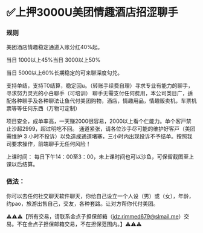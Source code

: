 # ✅上押3000U美团情趣酒店招涩聊手

### 规则 
美团酒店情趣稳定通道入账分红40%起。 

当日 1000以上45%当日 3000以上50% 

当日 5000以上60%长期稳定的可来聊深度勾兑。
 
支持单结，支持T0结算，稳定回u。（转账手续费自理）寻求专业有能力的聊手，寻求努力灵光的小白聊手（可培训） 
聊手无需支付任何费用，本公司类目广，适配各种聊手及各种聊法让鱼代付美团购物，酒店，情趣用品，情趣贩卖机，车票机票等等任何东西（万物可定制） 

项目安全，成单率高，一天赚2000很容易，2000以上看个仁能力。单个客戸禁止沙超2999，超过明吃不回。 
通道紧张，请各位沙手尽可能的维护好客戸（美团需维护 3 小时不投诉）以免造成通道堵塞，三小时内出现投诉不予结单。按照我司要求操作，前端聊手无任何风险！
 
上课时间： 
每日下午14：00至3：00，未上课时间也可以沙鱼，可保留截图至上课以后结算。
 
### 做法：
你可以去任何社交聊天软件聊天，你给自己设立一个人设（男）或（女），年龄，约pao，旅游出售自己，交友，各种套路。让对方帮你代付美团。

⚠️⚠️⚠️【所有交易，请联系金点子担保邮箱（jdz.rimmed679@slmail.me）交易。不在金点子担保邮箱交易，不在担保范围内。】⚠️⚠️⚠️
